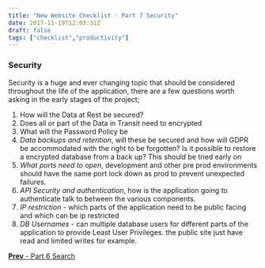 ```yaml
---
title: "New Website Checklist - Part 7 Security"
date: 2017-11-19T12:03:31Z
draft: false
tags: ["checklist","productivity"]
---
```



### Security

Security is a huge and ever changing topic that should be considered throughout the life of the application, there are a few questions worth asking in the early stages of the project;

1. How will the Data at Rest be secured?
2. Does all or part of the Data in Transit need to encrypted
3. What will the Password Policy be
4. *Data backups and retention*, will these be secured and how will GDPR be accommodated with the right to be forgotten? Is it possible to restore a encrypted database from a back up? This should be tried early on
5. *What ports need to open*, development and other pre prod environments should have the same port lock down as prod to prevent unexpected failures.
6. *API Security and authentication*, how is the application going to authenticate talk to between the various components.
7. *IP restriction* - which parts of the application need to be public facing and which can be ip restricted
8. *DB Usernames* - can multiple database users for different parts of the application to provide Least User Privileges. the public site just have read and limited writes for example.

[**Prev** - Part 6 Search](/posts/checklist-new-website-search/)